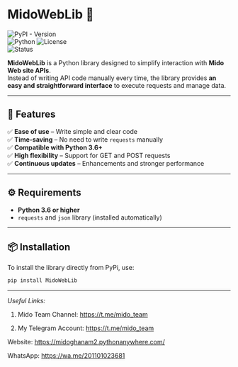 # MidoWebLib 🚀  

![PyPI - Version](https://img.shields.io/pypi/v/MidoWebLib?color=blue&label=version)  
![Python](https://img.shields.io/badge/python-3.6%2B-blue)
![License](https://img.shields.io/badge/license-MIT-green)  
![Status](https://img.shields.io/badge/status-active-success)  

**MidoWebLib** is a Python library designed to simplify interaction with **Mido Web site APIs**.  
Instead of writing API code manually every time, the library provides **an easy and straightforward interface** to execute requests and manage data.  

---

## 📌 Features  

✅ **Ease of use** – Write simple and clear code  
✅ **Time-saving** – No need to write `requests` manually  
✅ **Compatible with Python 3.6+**  
✅ **High flexibility** – Support for GET and POST requests  
✅ **Continuous updates** – Enhancements and stronger performance  

---
## ⚙️ Requirements  

- **Python 3.6 or higher**  
- `requests` and `json` library (installed automatically)

---

## 📦 Installation  

To install the library directly from PyPi, use:  

```sh
pip install MidoWebLib
```

---

*Useful Links:*

1) Mido Team Channel: 
https://t.me/mido_team

2) My Telegram Account: https://t.me/mido_team

Website: https://midoghanam2.pythonanywhere.com/

WhatsApp: https://wa.me/201101023681
